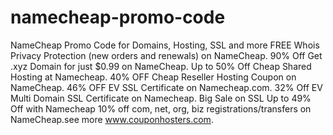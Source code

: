 # namecheap-promo-code
NameCheap Promo Code for Domains, Hosting, SSL and more FREE Whois Privacy Protection (new orders and renewals) on NameCheap. 90% Off Get .xyz Domain for just $0.99 on NameCheap. Up to 50% Off Cheap Shared Hosting at Namecheap. 40% OFF Cheap Reseller Hosting Coupon on NameCheap. 46% OFF EV SSL Certificate on Namecheap.com. 32% Off EV Multi Domain SSL Certificate on Namecheap. Big Sale on SSL Up to 49% Off with Namecheap 10% off com, net, org, biz registrations/transfers on NameCheap.see more www.couponhosters.com.
